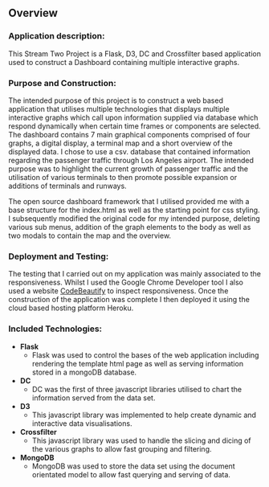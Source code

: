 ## Overview

### Application description:

This Stream Two Project is a Flask, D3, DC and Crossfilter based application used to construct a Dashboard 
containing multiple interactive graphs.  

### Purpose and Construction:

The intended purpose of this project is to construct a web based application that utilises multiple technologies that
displays multiple interactive graphs which call upon information supplied via database which respond dynamically when 
certain time frames or components are selected.  The dashboard contains 7 main graphical components comprised of four 
graphs, a digital display, a terminal map and a short overview of the displayed data.  I chose to use a csv. database that
contained information regarding the passenger traffic through Los Angeles airport.  The intended purpose was to highlight 
the current growth of passenger traffic and the utilisation of various terminals to then promote possible expansion or 
additions of terminals and runways.  

The open source dashboard framework that I utilised provided me with a base structure for the index.html as well as the
starting point for css styling.  I subsequently modified the original code for my intended purpose, deleting various
sub menus,  addition of the graph elements to the body as well as two modals to contain the map and the overview.  

### Deployment and Testing:

The testing that I carried out on my application was mainly associated to the responsiveness.  Whilst I used the Google
Chrome Developer tool I also used a website [CodeBeautify](https://codebeautify.org/responsive-website-tester#allView) to inspect responsiveness. 
Once the construction of the application was complete I then deployed it using the cloud based hosting platform Heroku.   


### Included Technologies:
- **Flask**
    - Flask was used to control the bases of the web application including rendering the template html page as well as serving information 
    stored in a mongoDB database. 
- **DC**
    - DC was the first of three javascript libraries utilised to chart the information served from the data set. 
- **D3**
    - This javascript library was implemented to help create dynamic and interactive data visualisations.  
- **Crossfilter**
    - This javascript library was used to handle the slicing and dicing of the various graphs to allow fast grouping and filtering.  
- **MongoDB**   
    - MongoDB was used to store the data set using the document orientated model to allow fast querying and serving of data.  

 
